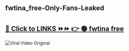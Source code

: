 
 ## fwtina_free-Only-Fans-Leaked

# <h2><a href="https://clipsfans.com/fwtina_free&ref=git">🔗 Click to LINKS ⏩⏩ 👉 🟢 fwtina free </a></h2>

<a href="https://clipsfans.com/fwtina_free&ref=git" rel="nofollow" data-target="animated-image.originalLink"><img src="https://i.ibb.co.com/xMMVF88/686577567.gif" alt="Viral Video Original" style="max-width: 100%; display: inline-block;" data-target="animated-image.originalImage"></a>
